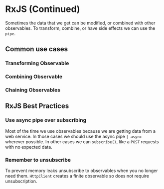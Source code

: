# RxJS (Continued)

Sometimes the data that we get can be modified, or combined with other observables.
To transform, combine, or have side effects we can use the `pipe`.

## Common use cases

### Transforming Observable

### Combining Observable

### Chaining Observables

## RxJS Best Practices

### Use async pipe over subscribing
Most of the time we use observables because we are getting data from a web service.
In those cases we should use the async pipe `| async` wherever possible.
In other cases we can `subscribe()`, like a `POST` requests with no expected data.

### Remember to unsubscribe
To prevent memory leaks unsubscribe to observables when you no longer need them.
`HttpClient` creates a finite observable so does not require unsubscription.